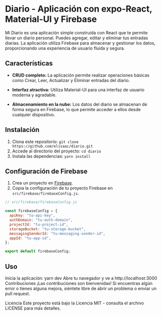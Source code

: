 # Diario - Aplicación con expo-React, Material-UI y Firebase

Mi Diario es una aplicación simple construida con React que te permite llevar un diario personal. Puedes agregar, editar y eliminar tus entradas diarias. La aplicación utiliza Firebase para almacenar y gestionar los datos, proporcionando una experiencia de usuario fluida y segura.

## Características

- **CRUD completo:** La aplicación permite realizar operaciones básicas como Crear, Leer, Actualizar y Eliminar entradas del diario.

- **Interfaz atractiva:** Utiliza Material-UI para una interfaz de usuario moderna y agradable.

- **Almacenamiento en la nube:** Los datos del diario se almacenan de forma segura en Firebase, lo que permite acceder a ellos desde cualquier dispositivo.



## Instalación

1. Clona este repositorio: `git clone https://github.com/elisaac/diario.git`
2. Accede al directorio del proyecto: `cd diario`
3. Instala las dependencias: `yarn install`

## Configuración de Firebase

1. Crea un proyecto en [Firebase](https://console.firebase.google.com/).
2. Copia la configuración de tu proyecto Firebase en `src/firebase/firebaseConfig.js`.

```javascript
// src/firebase/firebaseConfig.js

const firebaseConfig = {
  apiKey: "tu-api-key",
  authDomain: "tu-auth-domain",
  projectId: "tu-project-id",
  storageBucket: "tu-storage-bucket",
  messagingSenderId: "tu-messaging-sender-id",
  appId: "tu-app-id",
};

export default firebaseConfig;
```

## Uso
Inicia la aplicación: yarn dev
Abre tu navegador y ve a http://localhost:3000
Contribuciones
¡Las contribuciones son bienvenidas! Si encuentras algún error o tienes alguna mejora, siéntete libre de abrir un problema o enviar un pull request.

Licencia
Este proyecto está bajo la Licencia MIT - consulta el archivo LICENSE para más detalles.
